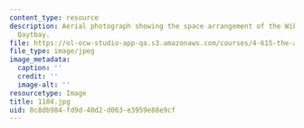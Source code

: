 ```yaml
---
content_type: resource
description: Aerial photograph showing the space arrangement of the Wikala of Sultan
  Qaytbay.
file: https://ol-ocw-studio-app-qa.s3.amazonaws.com/courses/4-615-the-architecture-of-cairo-spring-2002/0c8db984fd9d40d2d063e3959e88e9cf_1104.jpg
file_type: image/jpeg
image_metadata:
  caption: ''
  credit: ''
  image-alt: ''
resourcetype: Image
title: 1104.jpg
uid: 0c8db984-fd9d-40d2-d063-e3959e88e9cf
---
```

